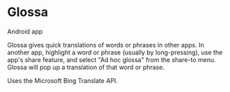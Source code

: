 Glossa
======
Android app

Glossa gives quick translations of words or phrases in other apps. In another app, highlight a word or phrase (usually by long-pressing), use the app's share feature, and select "Ad hoc glossa" from the share-to menu. Glossa will pop up a translation of that word or phrase.

Uses the Microsoft Bing Translate API.


